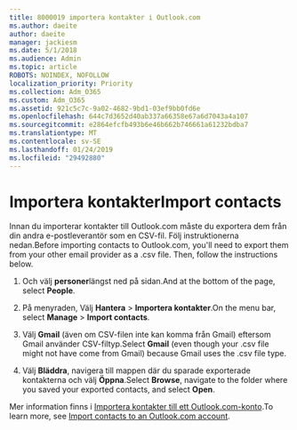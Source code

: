 ```yaml
---
title: 8000019 importera kontakter i Outlook.com
ms.author: daeite
author: daeite
manager: jackiesm
ms.date: 5/1/2018
ms.audience: Admin
ms.topic: article
ROBOTS: NOINDEX, NOFOLLOW
localization_priority: Priority
ms.collection: Adm_O365
ms.custom: Adm_O365
ms.assetid: 921c5c7c-9a02-4682-9bd1-03ef9bb0fd6e
ms.openlocfilehash: 644c7d3652d40ab337a66358e67a6d7043a4a107
ms.sourcegitcommit: e2864efcfb493b6e46b662b746661a61232bdba7
ms.translationtype: MT
ms.contentlocale: sv-SE
ms.lasthandoff: 01/24/2019
ms.locfileid: "29492880"
---
```

# <a name="import-contacts"></a><span data-ttu-id="64dbb-102">Importera kontakter</span><span class="sxs-lookup"><span data-stu-id="64dbb-102">Import contacts</span></span>

<span data-ttu-id="64dbb-p101">Innan du importerar kontakter till Outlook.com måste du exportera dem från din andra e-postleverantör som en CSV-fil. Följ instruktionerna nedan.</span><span class="sxs-lookup"><span data-stu-id="64dbb-p101">Before importing contacts to Outlook.com, you'll need to export them from your other email provider as a .csv file. Then, follow the instructions below.</span></span>
  
1. <span data-ttu-id="64dbb-105">Och välj **personer**längst ned på sidan.</span><span class="sxs-lookup"><span data-stu-id="64dbb-105">And at the bottom of the page, select **People**.</span></span> 
    
2. <span data-ttu-id="64dbb-106">På menyraden, Välj **Hantera** \> **Importera kontakter**.</span><span class="sxs-lookup"><span data-stu-id="64dbb-106">On the menu bar, select **Manage** \> **Import contacts**.</span></span> 
    
3. <span data-ttu-id="64dbb-107">Välj **Gmail** (även om CSV-filen inte kan komma från Gmail) eftersom Gmail använder CSV-filtyp.</span><span class="sxs-lookup"><span data-stu-id="64dbb-107">Select **Gmail** (even though your .csv file might not have come from Gmail) because Gmail uses the .csv file type.</span></span> 
    
4. <span data-ttu-id="64dbb-108">Välj **Bläddra**, navigera till mappen där du sparade exporterade kontakterna och välj **Öppna**.</span><span class="sxs-lookup"><span data-stu-id="64dbb-108">Select **Browse**, navigate to the folder where you saved your exported contacts, and select **Open**.</span></span> 
    
<span data-ttu-id="64dbb-109">Mer information finns i [Importera kontakter till ett Outlook.com-konto](https://go.microsoft.com/fwlink/p/?linkid=873136).</span><span class="sxs-lookup"><span data-stu-id="64dbb-109">To learn more, see [Import contacts to an Outlook.com account](https://go.microsoft.com/fwlink/p/?linkid=873136).</span></span>
  

